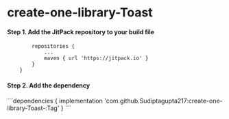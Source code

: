 # create-one-library-Toast

<h4>Step 1. Add the JitPack repository to your build file</h4>

```allprojects {
		repositories {
			...
			maven { url 'https://jitpack.io' }
		}
	}
```

<h4>Step 2. Add the dependency</h4>
```dependencies {
	        implementation 'com.github.Sudiptagupta217:create-one-library-Toast-:Tag'
	}
	```

